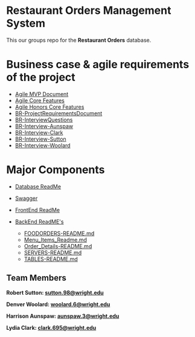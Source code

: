 # Restaurant Orders Management System 

This our groups repo for the **Restaurant Orders** database. 

# Business case & agile requirements of the project

- [Agile MVP Document](https://github.com/WSU-kduncan/cs3900-restaurantorders/blob/main/Agile-MVP-BusinessNeedsAnalysis.md)
-  [Agile Core Features](https://github.com/WSU-kduncan/cs3900-restaurantorders/blob/main/Agile-MVP-CoreFeatures.md)
-  [Agile Honors Core Features](https://github.com/WSU-kduncan/cs3900-restaurantorders/blob/main/Agile-MVP-Honors-CoreFeatures.md)
- [BR-ProjectRequirementsDocument](https://github.com/WSU-kduncan/cs3900-restaurantorders/blob/main/BR-ProjectRequirementsDocument.md)
- [BR-InterviewQuestions](https://github.com/WSU-kduncan/cs3900-restaurantorders/blob/main/BR-InterviewQuestions.md)
- [BR-Interview-Aunspaw](https://github.com/WSU-kduncan/cs3900-restaurantorders/blob/main/BR-Interview-Aunspaw.md)
- [BR-Interview-Clark](https://github.com/WSU-kduncan/cs3900-restaurantorders/blob/main/BR-Interview-Clark.md)
- [BR-Interview-Sutton](https://github.com/WSU-kduncan/cs3900-restaurantorders/blob/main/BR-Interview-Sutton.md)
- [BR-Interview-Woolard](https://github.com/WSU-kduncan/cs3900-restaurantorders/blob/main/BR-Interview-Woolard.md)

# Major Components

- [Database ReadMe](https://github.com/WSU-kduncan/cs3900-restaurantorders/blob/main/DB/README.md)
- [Swagger](https://github.com/WSU-kduncan/cs3900-restaurantorders/tree/main/SWAGGER)
- [FrontEnd ReadMe](https://github.com/WSU-kduncan/cs3900-restaurantorders/blob/main/ORDERMASTER-frontend/README.md)

- [BackEnd ReadME's](https://github.com/WSU-kduncan/cs3900-restaurantorders/tree/main/ORDERMASTER-service/READMES)
  - [FOODORDERS-README.md](https://github.com/WSU-kduncan/cs3900-restaurantorders/blob/main/ORDERMASTER-service/READMES/FOODORDERS-README.md)
  - [Menu_Items_Readme.md](https://github.com/WSU-kduncan/cs3900-restaurantorders/blob/main/ORDERMASTER-service/READMES/Menu_Items_Readme.md)
  - [Order_Details-README.md](https://github.com/WSU-kduncan/cs3900-restaurantorders/blob/main/ORDERMASTER-service/READMES/Order_Details-README.md)
  - [SERVERS-README.md](https://github.com/WSU-kduncan/cs3900-restaurantorders/blob/main/ORDERMASTER-service/READMES/SERVERS-README.md)
  - [TABLES-README.md](https://github.com/WSU-kduncan/cs3900-restaurantorders/blob/main/ORDERMASTER-service/READMES/TABLES-README.md)



## **Team Members**
**Robert Sutton: sutton.98@wright.edu**

**Denver Woolard: woolard.6@wright.edu**

**Harrison Aunspaw: aunspaw.3@wright.edu**

**Lydia Clark: clark.695@wright.edu**
